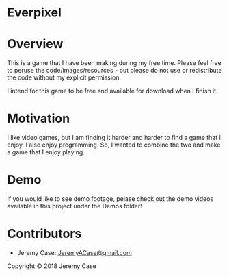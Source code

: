 # Everpixel

# Overview
   This is a game that I have been making during my free time.  Please feel free to peruse the code/images/resources - but please do not use or redistribute the code without my explicit permission.
   
   I intend for this game to be free and available for download when I finish it.
   
# Motivation
   I like video games, but I am finding it harder and harder to find a game that I enjoy.  I also enjoy programming.  So, I wanted to combine the two and make a game that I enjoy playing.

# Demo
  If you would like to see demo footage, pelase check out the demo videos available in this project under the Demos folder!
   
# Contributors
  - Jeremy Case: JeremyACase@gmail.com
  
Copyright © 2018 Jeremy Case
  
